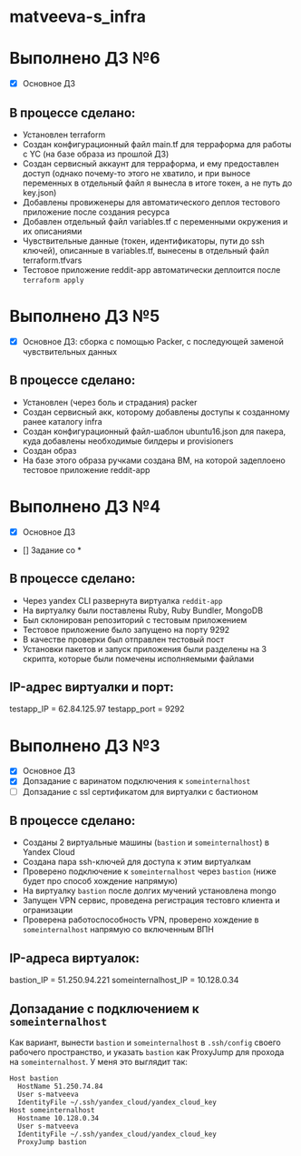 # matveeva-s_infra

# Выполнено ДЗ №6

 - [x] Основное ДЗ

## В процессе сделано:
- Установлен terraform
- Создан конфигурационный файл main.tf для терраформа для работы с YC (на базе образа из прошлой ДЗ)
- Создан сервисный аккаунт для терраформа, и ему предоставлен доступ (однако почему-то этого не хватило, и при выносе переменных в отдельный файл я вынесла в итоге токен, а не путь до key.json)
- Добавлены провиженеры для автоматического деплоя тестового приложение после создания ресурса
- Добавлен отдельный файл variables.tf с переменными окружения и их описаниями
- Чувствительные данные (токен, идентификаторы, пути до ssh ключей), описанные в variables.tf, вынесены в отдельный файл terraform.tfvars
- Тестовое приложение reddit-app автоматически деплоится после `terraform apply`

# Выполнено ДЗ №5

 - [x] Основное ДЗ: сборка с помощью Packer, с последующей заменой чувствительных данных

## В процессе сделано:
- Установлен (через боль и страдания) packer
- Создан сервисный акк, которому добавлены доступы к созданному ранее каталогу infra
- Создан конфигурационный файл-шаблон ubuntu16.json для пакера, куда добавлены необходимые билдеры и provisioners
- Создан образ
- На базе этого образа ручками создана ВМ, на которой задеплоено тестовое приложение reddit-app


# Выполнено ДЗ №4

 - [x] Основное ДЗ
 - [] Задание со *

## В процессе сделано:
 - Через yandex CLI развернута виртуалка `reddit-app`
 - На виртуалку были поставлены Ruby,  Ruby Bundler, MongoDB
 - Был склонирован репозиторий с тестовым приложением
 - Тестовое приложение было запущено на порту 9292
 - В качестве проверки был отправлен тестовый пост
 - Установки пакетов и запуск приложения были разделены на 3 скрипта, которые были помечены исполняемыми файлами

## IP-адрес виртуалки и порт:
testapp_IP = 62.84.125.97
testapp_port = 9292

# Выполнено ДЗ №3

 - [x] Основное ДЗ
 - [x] Допзадание с варинатом подключения к `someinternalhost`
 - [ ] Допзадание с ssl сертификатом для виртуалки с бастионом

## В процессе сделано:
 - Созданы 2 виртуальные машины (`bastion` и `someinternalhost`) в Yandex Cloud
 - Создана пара ssh-ключей для доступа к этим виртуалкам
 - Проверено подключение к `someinternalhost` через `bastion` (ниже будет про способ хождение напрямую)
 - На виртуалку `bastion` после долгих мучений установлена mongo
 - Запущен VPN сервис, проведена регистрация тестовго клиента и огранизации
 - Проверена работоспособность VPN, проверено хождение в `someinternalhost` напрямую со включенным ВПН

## IP-адреса виртуалок:
bastion_IP = 51.250.94.221
someinternalhost_IP = 10.128.0.34

## Допзадание с подключением к `someinternalhost`

Как вариант, вынести `bastion` и `someinternalhost` в `.ssh/config` своего рабочего пространство, и указать `bastion` как ProxyJump для прохода на `someinternalhost`. У меня это выглядит так:

```
Host bastion
  HostName 51.250.74.84
  User s-matveeva
  IdentityFile ~/.ssh/yandex_cloud/yandex_cloud_key
Host someinternalhost
  Hostname 10.128.0.34
  User s-matveeva
  IdentityFile ~/.ssh/yandex_cloud/yandex_cloud_key
  ProxyJump bastion
```
